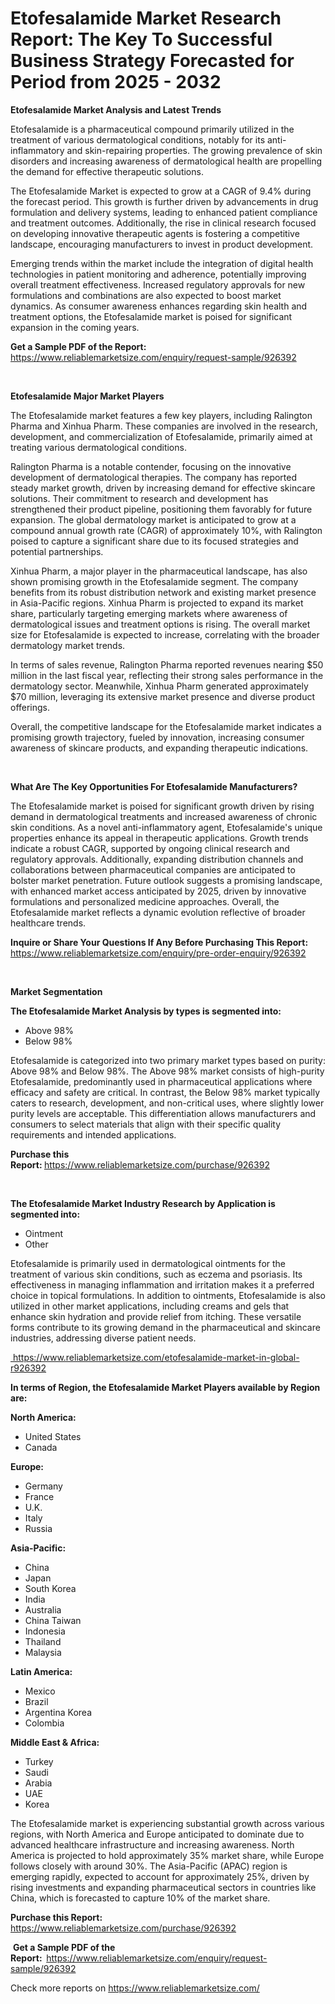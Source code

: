 <p><h1>Etofesalamide Market Research Report: The Key To Successful Business Strategy Forecasted for Period from 2025 - 2032</h1></p><p><strong>Etofesalamide Market Analysis and Latest Trends</strong></p>
<p><p>Etofesalamide is a pharmaceutical compound primarily utilized in the treatment of various dermatological conditions, notably for its anti-inflammatory and skin-repairing properties. The growing prevalence of skin disorders and increasing awareness of dermatological health are propelling the demand for effective therapeutic solutions. </p><p>The Etofesalamide Market is expected to grow at a CAGR of 9.4% during the forecast period. This growth is further driven by advancements in drug formulation and delivery systems, leading to enhanced patient compliance and treatment outcomes. Additionally, the rise in clinical research focused on developing innovative therapeutic agents is fostering a competitive landscape, encouraging manufacturers to invest in product development.</p><p>Emerging trends within the market include the integration of digital health technologies in patient monitoring and adherence, potentially improving overall treatment effectiveness. Increased regulatory approvals for new formulations and combinations are also expected to boost market dynamics. As consumer awareness enhances regarding skin health and treatment options, the Etofesalamide market is poised for significant expansion in the coming years.</p></p>
<p><strong>Get a Sample PDF of the Report:&nbsp;</strong> <a href="https://www.reliablemarketsize.com/enquiry/request-sample/926392?utm_campaign=2565&utm_medium=2&utm_source=Github&utm_content=ia&utm_term=24032025&utm_id=etofesalamide">https://www.reliablemarketsize.com/enquiry/request-sample/926392</a></p>
<p>&nbsp;</p>
<p><strong>Etofesalamide Major Market Players</strong></p>
<p><p>The Etofesalamide market features a few key players, including Ralington Pharma and Xinhua Pharm. These companies are involved in the research, development, and commercialization of Etofesalamide, primarily aimed at treating various dermatological conditions.</p><p>Ralington Pharma is a notable contender, focusing on the innovative development of dermatological therapies. The company has reported steady market growth, driven by increasing demand for effective skincare solutions. Their commitment to research and development has strengthened their product pipeline, positioning them favorably for future expansion. The global dermatology market is anticipated to grow at a compound annual growth rate (CAGR) of approximately 10%, with Ralington poised to capture a significant share due to its focused strategies and potential partnerships.</p><p>Xinhua Pharm, a major player in the pharmaceutical landscape, has also shown promising growth in the Etofesalamide segment. The company benefits from its robust distribution network and existing market presence in Asia-Pacific regions. Xinhua Pharm is projected to expand its market share, particularly targeting emerging markets where awareness of dermatological issues and treatment options is rising. The overall market size for Etofesalamide is expected to increase, correlating with the broader dermatology market trends.</p><p>In terms of sales revenue, Ralington Pharma reported revenues nearing $50 million in the last fiscal year, reflecting their strong sales performance in the dermatology sector. Meanwhile, Xinhua Pharm generated approximately $70 million, leveraging its extensive market presence and diverse product offerings.</p><p>Overall, the competitive landscape for the Etofesalamide market indicates a promising growth trajectory, fueled by innovation, increasing consumer awareness of skincare products, and expanding therapeutic indications.</p></p>
<p>&nbsp;</p>
<p><strong>What Are The Key Opportunities For Etofesalamide Manufacturers?</strong></p>
<p><p>The Etofesalamide market is poised for significant growth driven by rising demand in dermatological treatments and increased awareness of chronic skin conditions. As a novel anti-inflammatory agent, Etofesalamide's unique properties enhance its appeal in therapeutic applications. Growth trends indicate a robust CAGR, supported by ongoing clinical research and regulatory approvals. Additionally, expanding distribution channels and collaborations between pharmaceutical companies are anticipated to bolster market penetration. Future outlook suggests a promising landscape, with enhanced market access anticipated by 2025, driven by innovative formulations and personalized medicine approaches. Overall, the Etofesalamide market reflects a dynamic evolution reflective of broader healthcare trends.</p></p>
<p><strong>Inquire or Share Your Questions If Any Before Purchasing This Report:</strong> <a href="https://www.reliablemarketsize.com/enquiry/pre-order-enquiry/926392?utm_campaign=2565&utm_medium=2&utm_source=Github&utm_content=ia&utm_term=24032025&utm_id=etofesalamide">https://www.reliablemarketsize.com/enquiry/pre-order-enquiry/926392</a></p>
<p>&nbsp;</p>
<p><strong>Market Segmentation</strong></p>
<p><strong>The Etofesalamide Market Analysis by types is segmented into:</strong></p>
<p><ul><li>Above 98%</li><li>Below 98%</li></ul></p>
<p><p>Etofesalamide is categorized into two primary market types based on purity: Above 98% and Below 98%. The Above 98% market consists of high-purity Etofesalamide, predominantly used in pharmaceutical applications where efficacy and safety are critical. In contrast, the Below 98% market typically caters to research, development, and non-critical uses, where slightly lower purity levels are acceptable. This differentiation allows manufacturers and consumers to select materials that align with their specific quality requirements and intended applications.</p></p>
<p><strong>Purchase this Report:&nbsp;</strong><a href="https://www.reliablemarketsize.com/purchase/926392?utm_campaign=2565&utm_medium=2&utm_source=Github&utm_content=ia&utm_term=24032025&utm_id=etofesalamide">https://www.reliablemarketsize.com/purchase/926392</a></p>
<p>&nbsp;</p>
<p><strong>The Etofesalamide Market Industry Research by Application is segmented into:</strong></p>
<p><ul><li>Ointment</li><li>Other</li></ul></p>
<p><p>Etofesalamide is primarily used in dermatological ointments for the treatment of various skin conditions, such as eczema and psoriasis. Its effectiveness in managing inflammation and irritation makes it a preferred choice in topical formulations. In addition to ointments, Etofesalamide is also utilized in other market applications, including creams and gels that enhance skin hydration and provide relief from itching. These versatile forms contribute to its growing demand in the pharmaceutical and skincare industries, addressing diverse patient needs.</p></p>
<p><a href="https://www.reliablemarketsize.com/etofesalamide-market-in-global-r926392?utm_campaign=2565&utm_medium=2&utm_source=Github&utm_content=ia&utm_term=24032025&utm_id=etofesalamide">&nbsp;https://www.reliablemarketsize.com/etofesalamide-market-in-global-r926392</a></p>
<p><strong>In terms of Region, the Etofesalamide Market Players available by Region are:</strong></p>
<p>
    <p> <strong> North America: </strong>
        <ul>
            <li>United States</li>
            <li>Canada</li>
        </ul>
        </p> 
    <p> <strong> Europe: </strong>
        <ul>
            <li>Germany</li>
            <li>France</li>
            <li>U.K.</li>
            <li>Italy</li>
            <li>Russia</li>
        </ul>
        </p> 
    <p> <strong> Asia-Pacific: </strong>
        <ul>
            <li>China</li>
            <li>Japan</li>
            <li>South Korea</li>
            <li>India</li>
            <li>Australia</li>
            <li>China Taiwan</li>
            <li>Indonesia</li>
            <li>Thailand</li>
            <li>Malaysia</li>
        </ul>
        </p> 
    <p> <strong> Latin America: </strong>
        <ul>
            <li>Mexico</li>
            <li>Brazil</li>
            <li>Argentina Korea</li>
            <li>Colombia</li>
        </ul>
        </p> 
    <p> <strong> Middle East & Africa: </strong>
        <ul>
            <li>Turkey</li>
            <li>Saudi</li>
            <li>Arabia</li>
            <li>UAE</li>
            <li>Korea</li>
        </ul>
    </p>
    </p>
<p><p>The Etofesalamide market is experiencing substantial growth across various regions, with North America and Europe anticipated to dominate due to advanced healthcare infrastructure and increasing awareness. North America is projected to hold approximately 35% market share, while Europe follows closely with around 30%. The Asia-Pacific (APAC) region is emerging rapidly, expected to account for approximately 25%, driven by rising investments and expanding pharmaceutical sectors in countries like China, which is forecasted to capture 10% of the market share.</p></p>
<p><strong>Purchase this Report: </strong><a href="https://www.reliablemarketsize.com/purchase/926392?utm_campaign=2565&utm_medium=2&utm_source=Github&utm_content=ia&utm_term=24032025&utm_id=etofesalamide">https://www.reliablemarketsize.com/purchase/926392</a></p>
<p>&nbsp;<strong>Get a Sample PDF of the Report:&nbsp;&nbsp;</strong><a href="https://www.reliablemarketsize.com/enquiry/request-sample/926392?utm_campaign=2565&utm_medium=2&utm_source=Github&utm_content=ia&utm_term=24032025&utm_id=etofesalamide">https://www.reliablemarketsize.com/enquiry/request-sample/926392</a></p>
<p><strong></strong></p>
<p>Check more reports on <a href="https://www.reliablemarketsize.com/?utm_campaign=2565&utm_medium=2&utm_source=Github&utm_content=ia&utm_term=24032025&utm_id=etofesalamide">https://www.reliablemarketsize.com/</a></p>